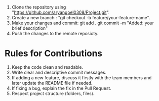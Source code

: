 1. Clone the repository using "https://github.com/aryangoel0308/Project.git".
2. Create a new branch : "git checkout -b feature/your-feature-name".
3. Make your changes and commit:
   git add .
   git commit -m "Added: your brief description"   
4. Push the changes to the remote reposioty.

# Rules for Contributions
1. Keep the code clean and readable.
2. Write clear and descriptive commit messages.
3. If adding a new feature, discuss it firstly with the team members and later update the README file if needed.
4. If fixing a bug, explain the fix in the Pull Request.
5. Respect project structure (folders, files).

